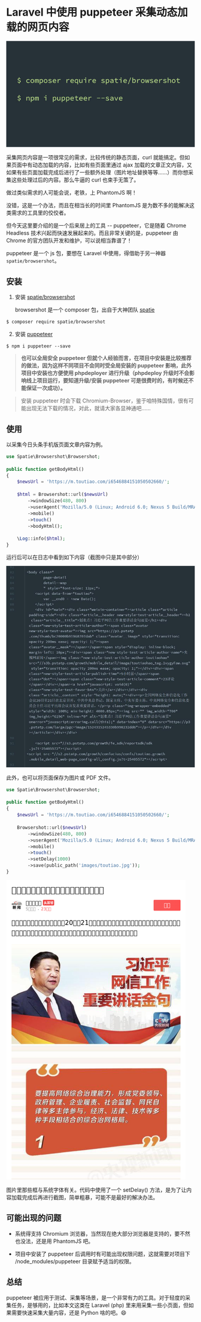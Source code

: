 # Laravel 中使用 puppeteer 采集动态加载的网页内容

![u happy](./images/install_puppeteer.jpg)

采集网页内容是一项很常见的需求，比较传统的静态页面，curl 就能搞定。但如果页面中有动态加载的内容，比如有些页面里通过 ajax 加载的文章正文内容，又如果有些页面加载完成后进行了一些额外处理（图片地址替换等等……）而你想采集这些处理过后的内容。那么牛逼的 curl 也束手无策了。

做过类似需求的人可能会说，老铁，上 PhantomJS 啊！

没错，这是一个办法，而且在相当长的时间里 PhantomJS 是为数不多的能解决这类需求的工具里的佼佼者。

但今天这里要介绍的是一个后来居上的工具 -- puppeteer，它是随着 Chrome Headless 技术兴起而快速发展起来的。而且非常关键的是，puppeteer 由 Chrome 的官方团队开发和维护，可以说相当靠谱了！

puppeteer 是一个 js 包，要想在 Laravel 中使用，得借助于另一神器`spatie/browsershot`。

## 安装

1. 安装 [spatie/browsershot](https://github.com/spatie/browsershot)

    browsershot 是一个 composer 包，出自于大神团队 [spatie](https://github.com/spatie)

```bash
$ composer require spatie/browsershot
```

2. 安装 [puppeteer](https://github.com/GoogleChrome/puppeteer)

```shell
$ npm i puppeteer --save
```

> **也可以全局安全 puppeteer 但就个人经验而言，在项目中安装是比较推荐的做法，因为这样不同项目不会同时受全局安装的 puppeteer 影响，此外项目中安装也方便使用 phpdeployer 进行升级（phpdeploy 升级时不会影响线上项目运行，要知道升级/安装 puppeteer 可是很费时的，有时候还不能保证一次成功）。**

> 安装 puppeteer 时会下载 Chromium-Browser，鉴于咱特殊国情，很有可能出现无法下载的情况，对此，就请大家各显神通吧……

## 使用

以采集今日头条手机版页面文章内容为例。

```php
use Spatie\Browsershot\Browsershot;

public function getBodyHtml()
{
    $newsUrl = 'https://m.toutiao.com/i6546884151050502660/';
    
    $html = Browsershot::url($newsUrl)
        ->windowSize(480, 800)
        ->userAgent('Mozilla/5.0 (Linux; Android 6.0; Nexus 5 Build/MRA58N) AppleWebKit/537.36 (KHTML, like Gecko) Chrome/63.0.3239.132 Mobile Safari/537.36')
        ->mobile()
        ->touch()
        ->bodyHtml();

    \Log::info($html);
}
```

运行后可以在日志中看到如下内容（截图中只是其中部分）

![u happy](./images/toutiao_log.jpg)

此外，也可以将页面保存为图片或 PDF 文件。

```php
use Spatie\Browsershot\Browsershot;

public function getBodyHtml()
{
    $newsUrl = 'https://m.toutiao.com/i6546884151050502660/';
    
    Browsershot::url($newsUrl)
        ->windowSize(480, 800)
        ->userAgent('Mozilla/5.0 (Linux; Android 6.0; Nexus 5 Build/MRA58N) AppleWebKit/537.36 (KHTML, like Gecko) Chrome/63.0.3239.132 Mobile Safari/537.36')
        ->mobile()
        ->touch()
        ->setDelay(1000)
        ->save(public_path('images/toutiao.jpg'));
}
```

![u happy](./images/toutiao.jpg)

图片里那些框与系统字体有关。代码中使用了一个 setDelay() 方法，是为了让内容加载完成后再进行截图，简单粗暴，可能不是最好的解决办法。

## 可能出现的问题

- 系统得支持 Chromium 浏览器，当然现在绝大部分浏览器是支持的，要不然也没法，还是用 PhantomJS 吧。

- 项目中安装了 puppeteer 后调用时有可能出现权限问题，这就需要对项目下 /node_modules/puppeteer 目录赋予适当的权限。

## 总结

puppeteer 被应用于测试、采集等场景，是一个非常有力的工具。对于轻度的采集任务，是够用的，比如本文这类在 Laravel (php) 里来用采集一些小页面，但如果需要快速采集大量内容，还是 Python 啥的吧。:smile:
